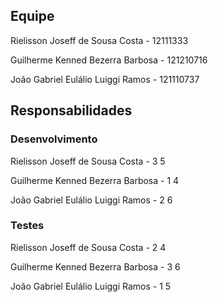 ## Equipe

Rielisson Joseff de Sousa Costa - 12111333

Guilherme Kenned Bezerra Barbosa - 121210716

João Gabriel Eulálio Luiggi Ramos - 121110737


## Responsabilidades

### Desenvolvimento

Rielisson Joseff de Sousa Costa     - 3 5

Guilherme Kenned Bezerra Barbosa    - 1 4

João Gabriel Eulálio Luiggi Ramos   - 2 6

### Testes

Rielisson Joseff de Sousa Costa     - 2 4

Guilherme Kenned Bezerra Barbosa    - 3 6

João Gabriel Eulálio Luiggi Ramos   - 1 5
